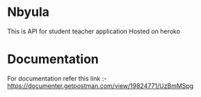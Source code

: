# Nbyula
This is API for student teacher application
Hosted on heroko

# Documentation
For documentation refer this link :- https://documenter.getpostman.com/view/19824771/UzBmMSpg
